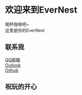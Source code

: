 # 欢迎来到EverNest
喝杯咖啡吧~  
这里是你的EverNest  

## 联系我
[QQ邮箱](mailto:477522069@qq.com)  
[Outlook](mailto:VICTORIALAZY111@outlook.com)<br>
[Github](https://github.com/VICTORIALAZY111)  

## 祝玩的开心
